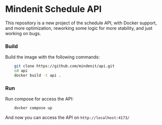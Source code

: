 # Mindenit Schedule API
This repository is a new project of the schedule API, with Docker support, and more optimization, reworking some logic for more stability, and just working on bugs.

### Build
Build the image with the following commands:
```bash
    git clone https://github.com/mindenit/api.git
    cd api
    docker build -t api .
```

### Run
Run compose for access the API:
```bash
    docker compose up
```

And now you can access the API on `http://localhost:4173/`